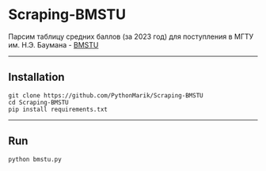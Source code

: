 # Scraping-BMSTU

Парсим таблицу средних баллов (за 2023 год) для поступления в МГТУ им. Н.Э. Баумана - [BMSTU](https://bmstu.ru/bachelor/previous_points) 

---

## Installation
```
git clone https://github.com/PythonMarik/Scraping-BMSTU
cd Scraping-BMSTU
pip install requirements.txt
```

---

## Run
`python bmstu.py`
